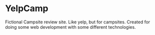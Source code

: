 # YelpCamp
Fictional Campsite review site. Like yelp, but for campsites. Created for doing some web development with some different technologies.
